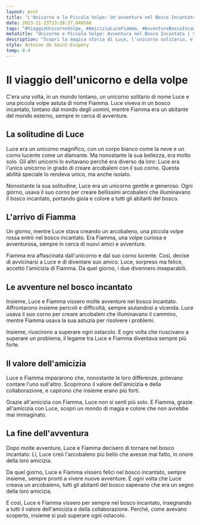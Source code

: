 ```yaml
---
layout: post
title: "L'Unicorno e la Piccola Volpe: Un'avventura nel Bosco Incantato"
date: 2023-11-23T13:28:27.848566
tags: "#ViaggioUnicornoVolpe, #AmiciziaLuceFiamma, #AvventureBoscoIncantato, #ValoreDellAmicizia"
metatitle: "Unicorno e Piccola Volpe: Avventura nel Bosco Incantato | Storie per Bambini Educativi"
description: "Scopri la magica storia di Luce, l'unicorno solitario, e Fiamma, la volpe avventurosa. Un viaggio nel bosco incantato, ricco di avventure e insegnamenti sul valore dell'amicizia e della collaborazione. Un racconto per bambini che esalta la diversità e la forza dell'unione."
style: Antoine de Saint-Exupéry
temp: 0.4
---
```

# Il viaggio dell'unicorno e della volpe

C'era una volta, in un mondo lontano, un unicorno solitario di nome Luce e una piccola volpe astuta di nome Fiamma. Luce viveva in un bosco incantato, lontano dal mondo degli uomini, mentre Fiamma era un abitante del mondo esterno, sempre in cerca di avventure.

## La solitudine di Luce

Luce era un unicorno magnifico, con un corpo bianco come la neve e un corno lucente come un diamante. Ma nonostante la sua bellezza, era molto solo. Gli altri unicorni lo evitavano perché era diverso da loro: Luce era l'unico unicorno in grado di creare arcobaleni con il suo corno. Questa abilità speciale lo rendeva unico, ma anche isolato.

Nonostante la sua solitudine, Luce era un unicorno gentile e generoso. Ogni giorno, usava il suo corno per creare bellissimi arcobaleni che illuminavano il bosco incantato, portando gioia e colore a tutti gli abitanti del bosco.

## L'arrivo di Fiamma

Un giorno, mentre Luce stava creando un arcobaleno, una piccola volpe rossa entrò nel bosco incantato. Era Fiamma, una volpe curiosa e avventurosa, sempre in cerca di nuovi amici e avventure.

Fiamma era affascinata dall'unicorno e dal suo corno lucente. Così, decise di avvicinarsi a Luce e di diventare suo amico. Luce, sorpreso ma felice, accettò l'amicizia di Fiamma. Da quel giorno, i due divennero inseparabili.

## Le avventure nel bosco incantato

Insieme, Luce e Fiamma vissero molte avventure nel bosco incantato. Affrontarono insieme pericoli e difficoltà, sempre aiutandosi a vicenda. Luce usava il suo corno per creare arcobaleni che illuminavano il cammino, mentre Fiamma usava la sua astuzia per risolvere i problemi.

Insieme, riuscirono a superare ogni ostacolo. E ogni volta che riuscivano a superare un problema, il legame tra Luce e Fiamma diventava sempre più forte.

## Il valore dell'amicizia

Luce e Fiamma impararono che, nonostante le loro differenze, potevano contare l'uno sull'altro. Scoprirono il valore dell'amicizia e della collaborazione, e capirono che insieme erano più forti.

Grazie all'amicizia con Fiamma, Luce non si sentì più solo. E Fiamma, grazie all'amicizia con Luce, scopri un mondo di magia e colore che non avrebbe mai immaginato.

## La fine dell'avventura

Dopo molte avventure, Luce e Fiamma decisero di tornare nel bosco incantato. Lì, Luce creò l'arcobaleno più bello che avesse mai fatto, in onore della loro amicizia.

Da quel giorno, Luce e Fiamma vissero felici nel bosco incantato, sempre insieme, sempre pronti a vivere nuove avventure. E ogni volta che Luce creava un arcobaleno, tutti gli abitanti del bosco sapevano che era un segno della loro amicizia.

E così, Luce e Fiamma vissero per sempre nel bosco incantato, insegnando a tutti il valore dell'amicizia e della collaborazione. Perché, come avevano scoperto, insieme si può superare ogni ostacolo.

        